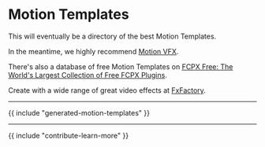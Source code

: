 # Motion Templates

This will eventually be a directory of the best Motion Templates.

In the meantime, we highly recommend [Motion VFX](https://www.motionvfx.com).

There's also a database of free Motion Templates on [FCPX Free: The World's Largest Collection of Free FCPX Plugins](https://fcpxfree.com).

Create with a wide range of great video effects at [FxFactory](https://fxfactory.com).

---

{{ include "generated-motion-templates" }}

---

{{ include "contribute-learn-more" }}